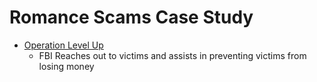 # Romance Scams Case Study

- [Operation Level Up](https://www.fbi.gov/how-we-can-help-you/victim-services/national-crimes-and-victim-resources/operation-level-up)
    - FBI Reaches out to victims and assists in preventing victims from losing money